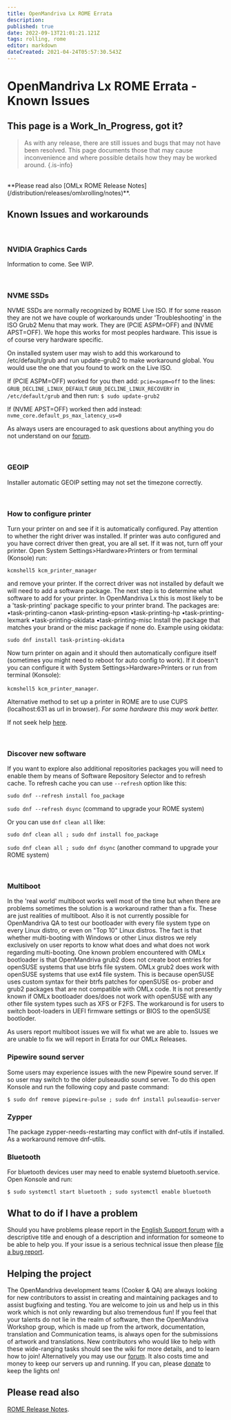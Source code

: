 ```yaml
---
title: OpenMandriva Lx ROME Errata
description: 
published: true
date: 2022-09-13T21:01:21.121Z
tags: rolling, rome
editor: markdown
dateCreated: 2021-04-24T05:57:30.543Z
---
```


# OpenMandriva Lx ROME Errata - Known Issues

## This page is a Work_In_Progress, got it?

> As with any release, there are still issues and bugs that may not have been resolved. This page documents those that may cause inconvenience and where possible details how they may be worked around.
{.is-info}

<br>
**Please read also [OMLx ROME Release Notes](/distribution/releases/omlxrolling/notes)**.

## Known Issues and workarounds
<br />

### NVIDIA Graphics Cards

Information to come. See WIP.

<br />

### NVME SSDs

NVME SSDs are normally recognized by ROME Live ISO. If for some reason they are not we have couple of workarounds under 'Troubleshooting' in the ISO Grub2 Menu that may work. They are (PCIE ASPM=OFF) and (NVME APST=OFF). We hope this works for most peoples hardware.
This issue is of course very hardware specific.

On installed system user may wish to add this workaround to /etc/default/grub and
run update-grub2 to make workaround global. You would use the one that you found to
work on the Live ISO.

If (PCIE ASPM=OFF) worked for you then add:
`pcie=aspm=off`
to the lines:
`GRUB_DECLINE_LINUX_DEFAULT`
`GRUB_DECLINE_LINUX_RECOVERY`
in
`/etc/default/grub`
and then run:
`$ sudo update-grub2`

If (NVME APST=OFF) worked then add instead:
`nvme_core.default_ps_max_latency_us=0`

As always users are encouraged to ask questions about anything you do not understand
on our [forum](https://forum.openmandriva.org/).

<br />

### GEOIP

Installer automatic GEOIP setting may not set the timezone correctly.

<br />

### How to configure printer

Turn your printer on and see if it is automatically configured. Pay attention to whether the
right driver was installed. If printer was auto configured and you have correct driver then
great, you are all set.
If it was not, turn off your printer. Open System Settings>Hardware>Printers or from terminal (Konsole) run:

`kcmshell5 kcm_printer_manager`

and remove your printer.
If the correct driver was not installed by default we will need to add a software package.
The next step is to determine what software to add for your printer.
In OpenMandriva Lx this is most likely to be a 'task-printing' package specific to your
printer brand. The packages are:
•task-printing-canon
•task-printing-epson
•task-printing-hp
•task-printing-lexmark
•task-printing-okidata
•task-printing-misc
Install the package that matches your brand or the misc package if none do. Example
using okidata:

`sudo dnf install task-printing-okidata`

Now turn printer on again and it should then automatically configure itself (sometimes you
might need to reboot for auto config to work). If it doesn't you can configure it with System Settings>Hardware>Printers or run from terminal (Konsole):

`kcmshell5 kcm_printer_manager`.

Alternative method to set up a printer in ROME are to use CUPS (localhost:631 as url in browser). *For some hardware this may work better.*

If not seek help [here](https://forum.openmandriva.org/c/en/support).

<br />

### Discover new software

If you want to explore also additional repositories packages you will need to enable them
by means of Software Repository Selector and to refresh cache. To refresh cache you can use `--refresh` option like this:

`sudo dnf --refresh install foo_package`

`sudo dnf --refresh dsync` (command to upgrade your ROME system)

Or you can use `dnf clean all` like:

`sudo dnf clean all ; sudo dnf install foo_package`

`sudo dnf clean all ; sudo dnf dsync` (another command to upgrade your ROME system)

<br />


### Multiboot

In the 'real world' multiboot works well most of the time but when there are problems
sometimes the solution is a workaround rather than a fix. These are just realities of
multiboot.
Also it is not currently possible for OpenMandriva QA to test our bootloader with every file
system type on every Linux distro, or even on "Top 10" Linux distros. The fact is that
whether multi-booting with Windows or other Linux distros we rely exclusively on user
reports to know what does and what does not work regarding multi-booting.
One known problem encountered with OMLx bootloader is that OpenMandriva grub2 does
not create boot entries for openSUSE systems that use btrfs file system. OMLx grub2 does
work with openSUSE systems that use ext4 file system.
This is because openSUSE uses custom syntax for their btrfs patches for openSUSE os-
prober and grub2 packages that are not compatible with OMLx code. It is not presently
known if OMLx bootloader does/does not work with openSUSE with any other file system
types such as XFS or F2FS.
The workaround is for users to switch boot-loaders in UEFI firmware settings or BIOS to the openSUSE bootloder.

As users report multiboot issues we will fix what we are able to. Issues we are unable to fix
we will report in Errata for our OMLx Releases.
<br />

### Pipewire sound server

Some users may experience issues with the new Pipewire sound server. If so user may switch to the older pulseaudio sound server. To do this open Konsole and run the following copy and paste command:

`$ sudo dnf remove pipewire-pulse ; sudo dnf install pulseaudio-server`
<br />


### Zypper

The package zypper-needs-restarting may conflict with dnf-utils if installed.
As a workaround remove dnf-utils.
<br />

### Bluetooth

For bluetooth devices user may need to enable systemd bluetooth.service. Open Konsole
and run:

`$ sudo systemctl start bluetooth ; sudo systemctl enable bluetooth`
<br />

## What to do if I have a problem

Should you have problems please report in the [English Support forum](https://forum.openmandriva.org/c/en/support) with a descriptive title and enough of a description and information for someone to be able to help you. If your issue is a serious technical issue then please [file a bug report](https://github.com/OpenMandrivaAssociation/distribution/issues).
<br />

## Helping the project

The OpenMandriva development teams (Cooker & QA) are always looking for new
contributors to assist in creating and maintaining packages and to assist bugfixing and
testing. You are welcome to join us and help us in this work which is not only rewarding but
also tremendous fun!
If you feel that your talents do not lie in the realm of software, then the OpenMandriva
Workshop group, which is made up from the artwork, documentation, translation and
Communication teams, is always open for the submissions of artwork and translations.
New contributors who would like to help with these wide-ranging tasks should see the wiki
for more details, and to learn how to join! Alternatively you may use our [forum](https://forum.openmandriva.org).
It also costs time and money to keep our servers up and running. If you can, please [donate](https://www.openmandriva.org/en/Donate)
to keep the lights on!
<br />

## Please read also
[ROME Release Notes](https://wiki.openmandriva.org/en/distribution/releases/omlxrolling/notes).
<br />
